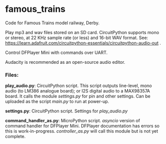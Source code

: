 # famous_trains
Code for Famous Trains model railway, Derby.

Play mp3 and wav files stored on an SD card. CircuitPython supports mono or stereo, at 22 KHz sample rate (or less) and 16-bit WAV format. See: https://learn.adafruit.com/circuitpython-essentials/circuitpython-audio-out .

Control DFPlayer Mini with commands over UART.

Audacity is recommended as an open-source audio editor.

### Files:

**play_audio.py**: CircuitPython script. This script outputs line-level, mono audio (to LM386 analogue board); or I2S digital audio to a MAX98357A board. It calls the module *settings.py* for pin and other settings. Can be uploaded as the script *main.py* to run at power-up.

**settings.py**: CircuitPython script. Settings for *play_audio.py*

**command_handler_as.py**: MicroPython script. *asyncio* version of command handler for DFPlayer Mini. DFPlayer documentation has errors so this is work-in-progress. *controller_as.py* will call this module but is not yet complete.
